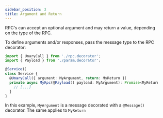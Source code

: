 ```yaml
---
sidebar_position: 2
title: Argument and Return
---
```


RPC's can accept an optional argument and may return a value, depending on the type of the RPC.

To define arguments and/or responses, pass the message type to the RPC decorator:

```typescript
import { UnaryCall } from './rpc.decorator';
import { Payload } from './param.decorator';

@Service()
class Service {
  @UnaryCall({ argument: MyArgument, return: MyReturn })
  private async MyRpc(@Payload() payload: MyArgument): Promise<MyReturn> {
    // [...]
  }
}
```

In this example, `MyArgument` is a message decorated with a `@Message()` decorator. The same applies to `MyReturn`
